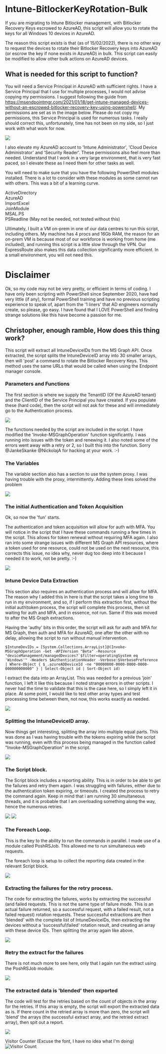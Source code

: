 # Intune-BitlockerKeyRotation-Bulk

If you are migrating to Intune Bitlocker management, with Bitlocker Recovery Keys escrowed to AzureAD, this script will allow you to rotate the keys for all Windows 10 devices in AzureAD. 

The reason this script exists is that (as of 15/02/2022), there is no other way to request the devices to rotate their Bitlocker Recovery keys into AzureAD (or escrow the key if none exists in AzureAD) in bulk. This script can easily be modified to allow other bulk actions on AzureAD devices.

## What is needed for this script to function?

You will need a Service Principal in AzureAD with sufficient rights. I have a Service Principal that I use for multiple processes, I would not advise copying my permissions. I suggest following the guide from <https://msendpointmgr.com/2021/01/18/get-intune-managed-devices-without-an-escrowed-bitlocker-recovery-key-using-powershell/>. My permissions are set as in the image below. Please do not copy my permissions, this Service Principal is used for numerous tasks. I really should correct this, unfortunately, time has not been on my side, so I just work with what work for now. 

![](https://github.com/christopherbaxter/StaleComputerAccounts/blob/main/Images/ServicePrincipal%20-%20API%20Permissions.jpg)

I also elevate my AzureAD account to 'Intune Administrator', 'Cloud Device Administrator' and 'Security Reader'. These permissions also feel more than needed. Understand that I work in a very large environment, that is very fast paced, so I elevate these as I need them for other tasks as well.

You will need to make sure that you have the following PowerShell modules installed. There is a lot to consider with these modules as some cannot run with others. This was a bit of a learning curve. 

ActiveDirectory\
AzureAD\
ImportExcel\
JoinModule\
MSAL.PS\
PSReadline (May not be needed, not tested without this)

Ultimately, I built a VM on-prem in one of our data centres to run this script, including others. My machine has 4 procs and 16Gb RAM, the reason for an on-prem VM is because most of our workforce is working from home (me included), and running this script is a little slow through the VPN. Our ExpressRoute also makes this data collection significantly more efficient. In a small environment, you will not need this.

# Disclaimer

Ok, so my code may not be very pretty, or efficient in terms of coding. I have only been scripting with PowerShell since September 2020, have had very little (if any), formal PowerShell training and have no previous scripting experience to speak of, apart from the '1 liners' that AD engineers normally create, so please, go easy. I have found that I LOVE PowerShell and finding strange solutions like this have become a passion for me.

## Christopher, enough ramble, How does this thing work?

This script will extract all IntuneDeviceIDs from the MS Graph API. Once extracted, the script splits the IntuneDeviceID array into 30 smaller arrays, then will 'post' a command to rotate the Bitlocker Recovery Keys. This method uses the same URLs that would be called when using the Endpoint manager console.

### Parameters and Functions

The first section is where we supply the TenantID (Of the AzureAD tenant) and the ClientID of the Service Principal you have created. If you populate these (hard code), then the script will not ask for these and will immediately go to the Authentication process.

![](https://github.com/christopherbaxter/Intune-BitlockerKeyRotation-Bulk/blob/348f157a46d96611fcff401e25d5fe79ce47c3b1/Images/01-ParamsandFunctions.jpg)

The functions needed by the script are included in the script. I have modified the 'Invoke-MSGraphOperation' function significantly. I was running into issues with the token and renewing it. I also noted some of the errors went away with a retry or 2, so I built this into the function. Sorry @JankeSkanke @NickolajA for hacking at your work. :-)

### The Variables

The variable section also has a section to use the system proxy. I was having trouble with the proxy, intermittently. Adding these lines solved the problem

![](https://github.com/christopherbaxter/Intune-BitlockerKeyRotation-Bulk/blob/348f157a46d96611fcff401e25d5fe79ce47c3b1/Images/02-Variables.jpg)

### The initial Authentication and Token Acquisition

Ok, so now the 'fun' starts.

The authentication and token acquisition will allow for auth with MFA. You will notice in the script that I have these commands running a few times in the script. This allows for token renewal without requiring MFA again. I also ran into some strange issues with different MS Graph API resources, where a token used for one resource, could not be used on the next resource, this corrects this issue, no idea why, never dug too deep into it because I needed it to work, not be pretty. :-)

![](https://github.com/christopherbaxter/Intune-BitlockerKeyRotation-Bulk/blob/348f157a46d96611fcff401e25d5fe79ce47c3b1/Images/03-GenerateAuthtokenandAuthHeader.jpg)

### Intune Device Data Extraction

This section also requires an authentication process and will allow for MFA. The reason why I added this in here is that the script takes a long time to run in my environment, and so, if I perform this extraction first, without the initial auth\token process, the script will complete this process, then sit waiting for auth and MFA, and in essence, not run. Same if this was moved to after the MS Graph extractions. 

Having the 'authy' bits in this order, the script will ask for auth and MFA for MS Graph, then auth and MFA for AzureAD, one after the other with no delay, allowing the script to run without manual intervention. 

    $IntuneDevIDs = [System.Collections.ArrayList]@(Invoke-MSGraphOperation -Get -APIVersion "Beta" -Resource "deviceManagement/managedDevices?`$filter=operatingSystem eq 'Windows'" -Headers $AuthenticationHeader -Verbose:$VerbosePreference | Where-Object { $_.azureADDeviceId -ne "00000000-0000-0000-0000-000000000000" } | Select-Object id | Sort-Object id)    

I extract the data into an ArrayList. This was needed for a previous 'join' function, I left it like this because I noted strange errors in other scripts. I never had the time to validate that this is the case here, so I simply left it in place. At some point, I would like to test other array types and test processing time between them, not now, this works exactly as needed.

![](https://github.com/christopherbaxter/Intune-BitlockerKeyRotation-Bulk/blob/348f157a46d96611fcff401e25d5fe79ce47c3b1/Images/04-ExtractIntuneDeviceIDs.jpg)

### Splitting the IntuneDeviceID array.

Now things get interesting, splitting the array into multiple equal parts. This was done as I was having trouble with the tokens expiring while the script was running, even with this process being managed in the function called "Invoke-MSGraphOperation" in the script.

![](https://github.com/christopherbaxter/Intune-BitlockerKeyRotation-Bulk/blob/348f157a46d96611fcff401e25d5fe79ce47c3b1/Images/05-SplitTheIntuneDeviceIDArray.jpg)

### The Script block.

The Script block includes a reporting ability. This is in order to be able to get the failures and retry them again. I was struggling with failures, either due to the authentication token expiring, or timeouts. I created the process to retry the command again. Keep in mind that i am running 30 simultaneous threads, and it is probable that I am overloading something along the way, hence the numerous retries.

![](https://github.com/christopherbaxter/Intune-BitlockerKeyRotation-Bulk/blob/348f157a46d96611fcff401e25d5fe79ce47c3b1/Images/06-ScriptBlock-1.jpg)
![](https://github.com/christopherbaxter/Intune-BitlockerKeyRotation-Bulk/blob/348f157a46d96611fcff401e25d5fe79ce47c3b1/Images/07-ScriptBlock-2.jpg)

### The Foreach Loop.

This is the key to the ability to run the commands in parallel. I made use of a module called PoshRSJob. This allowed me to run simultaneous web requests.

The foreach loop is setup to collect the reporting data created in the relevant Script block.

![](https://github.com/christopherbaxter/Intune-BitlockerKeyRotation-Bulk/blob/348f157a46d96611fcff401e25d5fe79ce47c3b1/Images/08-ForeachLoop.jpg)

### Extracting the failures for the retry process.

The code for extracting the failures, works by extracting the successful (and failed requests. This is not the same type of failure mode. This is an actual failure returned, so a successful request, with a failed result, not a failed request) rotation requests. These successful extractions are then 'blended' with the complete list of IntuneDeviceIDs, then extracting the devices without a 'successful\failed' rotation result, and creating an array with these device IDs. Then splitting the array again like above.

![](https://github.com/christopherbaxter/Intune-BitlockerKeyRotation-Bulk/blob/348f157a46d96611fcff401e25d5fe79ce47c3b1/Images/09-FailedRotationExtractionArrayCreationandSplit.jpg)

### Retry the extract for the failures

There is not much more to see here, only that I again run the extract using the PoshRSJob module.

![](https://github.com/christopherbaxter/Intune-BitlockerKeyRotation-Bulk/blob/348f157a46d96611fcff401e25d5fe79ce47c3b1/Images/10-RetryFailures.jpg)

### The extracted data is 'blended' then exported

The code will test for the retries based on the count of objects in the array for the retries. If this array is empty, the script will export the extracted data as is. If there count in the retried array is more than zero, the script will 'blend' the arrays (the successful extract array, and the retried extract array), then spit out a report.

![](https://github.com/christopherbaxter/Intune-BitlockerKeyRotation-Bulk/blob/348f157a46d96611fcff401e25d5fe79ce47c3b1/Images/11-GenerateandExportReport.jpg)

Visitor Counter (Excuse the font, I have no idea what I'm doing)\
![Visitor Count](https://profile-counter.glitch.me/Intune-BitlockerKeyRotation-Bulk/count.svg)
